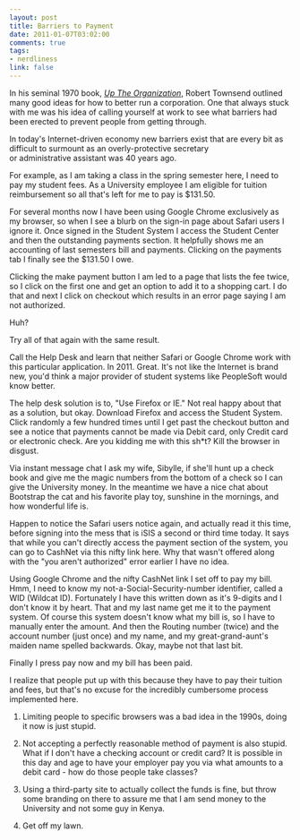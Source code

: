 ```yaml
--- 
layout: post
title: Barriers to Payment
date: 2011-01-07T03:02:00
comments: true
tags:
- nerdliness
link: false
---
```

In his seminal 1970 book, <em><a title="Up The Organization" href="&lt;a href=&quot;http://www.amazon.com/gp/product/0787987751?ie=UTF8&amp;tag=zanshinnet&amp;linkCode=as2&amp;camp=1789&amp;creative=390957&amp;creativeASIN=0787987751&quot;&gt;Up the Organization&lt;/a&gt;" target="_blank">Up The Organization</a></em>, Robert Townsend outlined many good ideas for how to better run a corporation. One that always stuck with me was his idea of calling yourself at work to see what barriers had been erected to prevent people from getting through.

In today's Internet-driven economy new barriers exist that are every bit as difficult to surmount as an overly-protective secretary or administrative assistant was 40 years ago.

For example, as I am taking a class in the spring semester here, I need to pay my student fees. As a University employee I am eligible for tuition reimbursement so all that's left for me to pay is $131.50.

For several months now I have been using Google Chrome exclusively as my browser, so when I see a blurb on the sign-in page about Safari users I ignore it. Once signed in the Student System I access the Student Center and then the outstanding payments section. It helpfully shows me an accounting of last semesters bill and payments. Clicking on the payments tab I finally see the $131.50 I owe.

Clicking the make payment button I am led to a page that lists the fee twice, so I click on the first one and get an option to add it to a shopping cart. I do that and next I click on checkout which results in an error page saying I am not authorized.

Huh?

Try all of that again with the same result.

Call the Help Desk and learn that neither Safari or Google Chrome work with this particular application. In 2011. Great. It's not like the Internet is brand new, you'd think a major provider of student systems like PeopleSoft would know better.

The help desk solution is to, "Use Firefox or IE." Not real happy about that as a solution, but okay. Download Firefox and access the Student System. Click randomly a few hundred times until I get past the checkout button and see a notice that payments cannot be made via Debit card, only Credit card or electronic check. Are you kidding me with this sh*t? Kill the browser in disgust.

Via instant message chat I ask my wife, Sibylle, if she'll hunt up a check book and give me the magic numbers from the bottom of a check so I can give the University money. In the meantime we have a nice chat about Bootstrap the cat and his favorite play toy, sunshine in the mornings, and how wonderful life is.

Happen to notice the Safari users notice again, and actually read it this time, before signing into the mess that is iSIS a second or third time today. It says that while you can't directly access the payment section of the system, you can go to CashNet via this nifty link here. Why that wasn't offered along with the "you aren't authorized" error earlier I have no idea.

Using Google Chrome and the nifty CashNet link I set off to pay my bill. Hmm, I need to know my not-a-Social-Security-number identifier, called a WID (Wildcat ID). Fortunately I have this written down as it's 9-digits and I don't know it by heart. That and my last name get me it to the payment system. Of course this system doesn't know what my bill is, so I have to manually enter the amount. And then the Routing number (twice) and the account number (just once) and my name, and my great-grand-aunt's maiden name spelled backwards. Okay, maybe not that last bit.

Finally I press pay now and my bill has been paid.

I realize that people put up with this because they have to pay their tuition and fees, but that's no excuse for the incredibly cumbersome process implemented here.

1. Limiting people to specific browsers was a bad idea in the 1990s, doing it now is just stupid.

2. Not accepting a perfectly reasonable method of payment is also stupid. What if I don't have a checking account or credit card? It is possible in this day and age to have your employer pay you via what amounts to a debit card - how do those people take classes?

3. Using a third-party site to actually collect the funds is fine, but throw some branding on there to assure me that I am send money to the University and not some guy in Kenya.

4. Get off my lawn.
